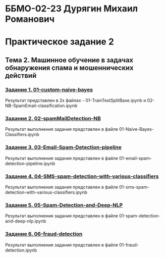 # ББМО-02-23 Дурягин Михаил Романович
# Практическое задание 2
## **Тема 2. Машинное обучение в задачах обнаружения спама и мошеннических действий**
### [Задание 1. 01-custom-naive-bayes](./01-custom-naive-bayes/)
Результат представлен в 2х файлах - 01-TrainTestSplitBase.ipynb и 02-NB-SpamEmail-classification.ipynb
### [Задание 2. 02-spamMailDetection-NB](./02-spamMailDetection-NB/)
Результат выполнения задания представлен в файле 01-Naive-Bayes-Classifiers.ipynb
### [Задание 3. 03-Email-Spam-Detection-pipeline](./03-Email-Spam-Detection-pipeline/)
Результат выполнения задания представлен в файле 01-email-spam-detection-pipeline.ipynb
### [Задание 4. 04-SMS-spam-detection-with-various-classifiers](./04-SMS-spam-detection-with-various-classifiers/)
Результат выполнения задания представлен в файле 01-sms-spam-detection-with-various-classifiers.ipynb
### [Задание 5. 05-Spam-Detection-and-Deep-NLP](./05-Spam-Detection-and-Deep-NLP/)
Результат выполнения задания представлен в файле 01-spam-detection-and-deep-nlp.ipynb
### [Задание 6. 06-fraud-detection](./06-fraud-detection/)
Результат выполнения задания представлен в файле 01-fraud-detection.ipynb
